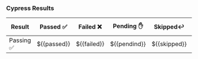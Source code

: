 ### Cypress Results

| Result |Passed :white_check_mark: | Failed :x:|Pending :hand:|Skipped:leftwards_arrow_with_hook:|Duration :clock: |
|--|--|--|--|--|--|
|Passing :white_check_mark:  | ${{passed}}|${{failed}}|${{pendind}}|${{skipped}}| ${{duration}} s|